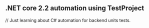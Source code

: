 ## .NET core 2.2 automation using TestProject


//
Just learning about C# automation for backend units tests.
